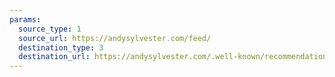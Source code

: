 ```yaml
---
params:
  source_type: 1
  source_url: https://andysylvester.com/feed/
  destination_type: 3
  destination_url: https://andysylvester.com/.well-known/recommendations.opml
---
```

